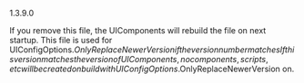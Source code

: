 1.3.9.0

If you remove this file, the UIComponents will rebuild the file on next startup.
This file is used for UIConfigOptions.$OnlyReplaceNewerVersion if the version number matches
If this version matches the version of UIComponents, no components, scripts, etc will be created on build with UIConfigOptions.$OnlyReplaceNewerVersion on.

